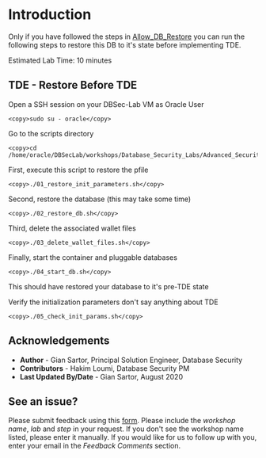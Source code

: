 # Introduction

Only if you have followed the steps in [Allow_DB_Restore](../Allow_DB_Restore/README.md) you can run the following steps to restore this DB to it's state before implementing TDE.

Estimated Lab Time: 10 minutes

## TDE - Restore Before TDE

Open a SSH session on your DBSec-Lab VM as Oracle User

````
<copy>sudo su - oracle</copy>
````

Go to the scripts directory

````
<copy>cd /home/oracle/DBSecLab/workshops/Database_Security_Labs/Advanced_Security/TDE/Restore_Before_TDE</copy>
````

First, execute this script to restore the pfile

````
<copy>./01_restore_init_parameters.sh</copy>
````

Second, restore the database (this may take some time)

````
<copy>./02_restore_db.sh</copy>
````

Third, delete the associated wallet files

````
<copy>./03_delete_wallet_files.sh</copy>
````

Finally, start the container and pluggable databases

````
<copy>./04_start_db.sh</copy>
````

This should have restored your database to it's pre-TDE state

Verify the initialization parameters don't say anything about TDE

````
<copy>./05_check_init_params.sh</copy>
````

## Acknowledgements
- **Author** - Gian Sartor, Principal Solution Engineer, Database Security
- **Contributors** - Hakim Loumi, Database Security PM
- **Last Updated By/Date** - Gian Sartor, August 2020

## See an issue?
Please submit feedback using this [form](https://apexapps.oracle.com/pls/apex/f?p=133:1:::::P1_FEEDBACK:1). Please include the *workshop name*, *lab* and *step* in your request.  If you don't see the workshop name listed, please enter it manually. If you would like for us to follow up with you, enter your email in the *Feedback Comments* section.
